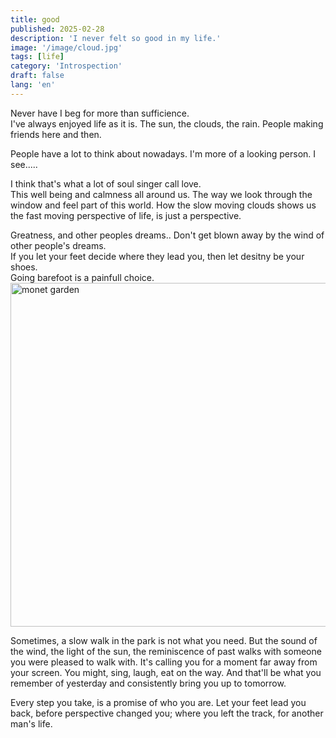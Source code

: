 ```yaml
---
title: good
published: 2025-02-28
description: 'I never felt so good in my life.'
image: '/image/cloud.jpg'
tags: [life]
category: 'Introspection'
draft: false 
lang: 'en'
---
```


Never have I beg for more than sufficience.<br />
I've always enjoyed life as it is. The sun, the clouds, the rain. People making friends here and then.<br />

People have a lot to think about nowadays. I'm more of a looking person. I see.....<br />

I think that's what a lot of soul singer call love.<br />
This well being and calmness all around us. The way we look through the window and feel part of this world. How the slow moving clouds shows us the fast moving perspective of life, is just a perspective.<br />

Greatness, and other peoples dreams.. Don't get blown away by the wind of other people's dreams.<br />
If you let your feet decide where they lead you, then let desitny be your shoes.<br />Going barefoot is a painfull choice.
<img src="/image/monet-garden.png" width="550" alt="monet garden" />

Sometimes, a slow walk in the park is not what you need. But the sound of the wind, the light of the sun, the reminiscence of past walks with someone you were pleased to walk with. It's calling you for a moment far away from your screen. You might, sing, laugh, eat on the way. And that'll be what you remember of yesterday and consistently bring you up to tomorrow.<br />

Every step you take, is a promise of who you are. Let your feet lead you back, before perspective changed you; where you left the track, for another man's life.